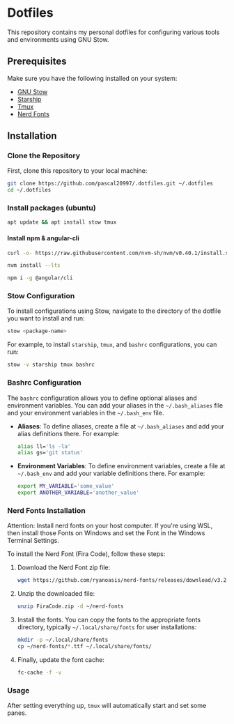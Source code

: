 # Dotfiles

This repository contains my personal dotfiles for configuring various tools and environments using GNU Stow.

## Prerequisites

Make sure you have the following installed on your system:

- [GNU Stow](https://www.gnu.org/software/stow/)
- [Starship](https://starship.rs/)
- [Tmux](https://tmux.github.io/)
- [Nerd Fonts](https://www.nerdfonts.com/)

## Installation

### Clone the Repository

First, clone this repository to your local machine:

```bash
git clone https://github.com/pascal20997/.dotfiles.git ~/.dotfiles
cd ~/.dotfiles
```

### Install packages (ubuntu)

```bash
apt update && apt install stow tmux 
```

#### Install npm & angular-cli

```bash
curl -o- https://raw.githubusercontent.com/nvm-sh/nvm/v0.40.1/install.sh | bash

nvm install --lts

npm i -g @angular/cli
```

### Stow Configuration

To install configurations using Stow, navigate to the directory of the dotfile you want to install and run:

```bash
stow <package-name>
```

For example, to install `starship`, `tmux`, and `bashrc` configurations, you can run:

```bash
stow -v starship tmux bashrc
```

### Bashrc Configuration

The `bashrc` configuration allows you to define optional aliases and environment variables. You can add your aliases in the `~/.bash_aliases` file and your environment variables in the `~/.bash_env` file.

- **Aliases**: To define aliases, create a file at `~/.bash_aliases` and add your alias definitions there. For example:

  ```bash
  alias ll='ls -la'
  alias gs='git status'
  ```

- **Environment Variables**: To define environment variables, create a file at `~/.bash_env` and add your variable definitions there. For example:

  ```bash
  export MY_VARIABLE='some_value'
  export ANOTHER_VARIABLE='another_value'
  ```

### Nerd Fonts Installation

Attention: Install nerd fonts on your host computer. If you're using WSL, then install those Fonts on Windows and set the Font in the Windows Terminal Settings. 

To install the Nerd Font (Fira Code), follow these steps:

1. Download the Nerd Font zip file:

   ```bash
   wget https://github.com/ryanoasis/nerd-fonts/releases/download/v3.2.1/FiraCode.zip
   ```

2. Unzip the downloaded file:

   ```bash
   unzip FiraCode.zip -d ~/nerd-fonts
   ```

3. Install the fonts. You can copy the fonts to the appropriate fonts directory, typically `~/.local/share/fonts` for user installations:

   ```bash
   mkdir -p ~/.local/share/fonts
   cp ~/nerd-fonts/*.ttf ~/.local/share/fonts/
   ```

4. Finally, update the font cache:

   ```bash
   fc-cache -f -v
   ```

### Usage

After setting everything up, `tmux` will automatically start and set some panes.



